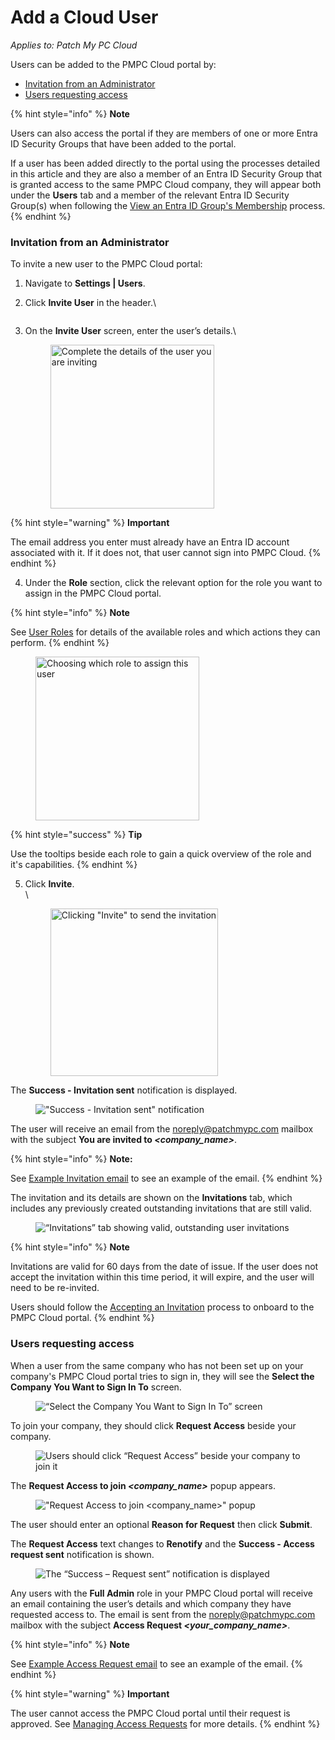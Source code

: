 # Add a Cloud User

_Applies to: Patch My PC Cloud_

Users can be added to the PMPC Cloud portal by:

* [Invitation from an Administrator](add-a-cloud-user.md#invitation-from-an-administrator)
* [Users requesting access](add-a-cloud-user.md#users-requesting-access)

{% hint style="info" %}
**Note**

Users can also access the portal if they are members of one or more Entra ID Security Groups that have been added to the portal.

If a user has been added directly to the portal using the processes detailed in this article and they are also a member of an Entra ID Security Group that is granted access to the same PMPC Cloud company, they will appear both under the **Users** tab and a member of the relevant Entra ID Security Group(s) when following the [View an Entra ID Group's Membership](using-entra-id-security-groups-in-cloud/view-an-entra-id-groups-membership-in-cloud.md) process.
{% endhint %}

### Invitation from an Administrator

To invite a new user to the PMPC Cloud portal:

1. Navigate to **Settings | Users**.
2.  Click **Invite User** in the header.\


    <figure><img src="../../../_images/gitbook/image (722).png" alt=""><figcaption></figcaption></figure>
3.  On the **Invite User** screen, enter the user’s details.\


    <figure><img src="../../../_images/gitbook/image (2119).png" alt="Complete the details of the user you are inviting" width="262"><figcaption></figcaption></figure>

{% hint style="warning" %}
**Important**

The email address you enter must already have an Entra ID account associated with it. If it does not, that user cannot sign into PMPC Cloud.
{% endhint %}

4. Under the **Role** section, click the relevant option for the role you want to assign in the PMPC Cloud portal.

{% hint style="info" %}
**Note**

See [User Roles](cloud-user-roles-reference.md) for details of the available roles and which actions they can perform.
{% endhint %}

<figure><img src="../../../_images/gitbook/image (2120).png" alt="Choosing which role to assign this user" width="262"><figcaption></figcaption></figure>

{% hint style="success" %}
**Tip**

Use the tooltips beside each role to gain a quick overview of the role and it's capabilities.
{% endhint %}

5.  Click **Invite**.\
    \


    <figure><img src="../../../_images/gitbook/image (2122).png" alt="Clicking &#x22;Invite&#x22; to send the invitation" width="268"><figcaption></figcaption></figure>

The **Success - Invitation sent** notification is displayed.

<figure><img src="../../../_images/gitbook/image (725).png" alt="&#x22;Success - Invitation sent&#x22; notification"><figcaption></figcaption></figure>

The user will receive an email from the [noreply@patchmypc.com](mailto:noreply@patchmypc.com) mailbox with the subject **You are invited to&#x20;**_**\<company\_name>**_.

{% hint style="info" %}
**Note:**

See [Example Invitation email](../../cloud-reference/cloud-email-reference/example-cloud-invitation-email.md) to see an example of the email.
{% endhint %}

The invitation and its details are shown on the **Invitations** tab, which includes any previously created outstanding invitations that are still valid.

<figure><img src="../../../_images/gitbook/image (728).png" alt="“Invitations” tab showing valid, outstanding user invitations "><figcaption></figcaption></figure>

{% hint style="info" %}
**Note**

Invitations are valid for 60 days from the date of issue. If the user does not accept the invitation within this time period, it will expire, and the user will need to be re-invited.

Users should follow the [Accepting an Invitation](manage-cloud-invitations/accept-a-cloud-invitation.md) process to onboard to the PMPC Cloud portal.
{% endhint %}

### Users requesting access

When a user from the same company who has not been set up on your company's PMPC Cloud portal tries to sign in, they will see the **Select the Company You Want to Sign In To** screen.

<figure><img src="../../../_images/gitbook/image (1378).png" alt="“Select the Company You Want to Sign In To” screen"><figcaption></figcaption></figure>

To join your company, they should click **Request Access** beside your company.

<figure><img src="../../../_images/gitbook/image (1379).png" alt="Users should click “Request Access” beside your company to join it"><figcaption></figcaption></figure>

The **Request Access to join&#x20;**_**\<company\_name>**_ popup appears.

<figure><img src="../../../_images/gitbook/image (616).png" alt="&#x22;Request Access to join <company_name>&#x22; popup"><figcaption></figcaption></figure>

The user should enter an optional **Reason for Request** then click **Submit**.&#x20;

The **Request Access** text changes to **Renotify** and the **Success - Access request sent** notification is shown.

<figure><img src="../../../_images/gitbook/image (617).png" alt="The “Success – Request sent” notification is displayed"><figcaption></figcaption></figure>

Any users with the **Full Admin** role in your PMPC Cloud portal will receive an email containing the user’s details and which company they have requested access to. The email is sent from the [noreply@patchmypc.com](mailto:noreply@patchmypc.com) mailbox with the subject **Access Request&#x20;**_**\<your\_company\_name>**_.

{% hint style="info" %}
**Note**

See [Example Access Request email](../../cloud-reference/cloud-email-reference/example-cloud-access-request-email.md) to see an example of the email.
{% endhint %}

{% hint style="warning" %}
**Important**

The user cannot access the PMPC Cloud portal until their request is approved. See [Managing Access Requests](manage-cloud-access-requests/) for more details.
{% endhint %}
